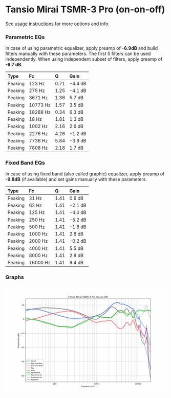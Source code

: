 # Tansio Mirai TSMR-3 Pro (on-on-off)
See [usage instructions](https://github.com/jaakkopasanen/AutoEq#usage) for more options and info.

### Parametric EQs
In case of using parametric equalizer, apply preamp of **-6.9dB** and build filters manually
with these parameters. The first 5 filters can be used independently.
When using independent subset of filters, apply preamp of **-6.7 dB**.

| Type    | Fc       |    Q | Gain    |
|:--------|:---------|:-----|:--------|
| Peaking | 123 Hz   | 0.71 | -4.4 dB |
| Peaking | 275 Hz   | 1.25 | -4.1 dB |
| Peaking | 3671 Hz  | 1.36 | 5.7 dB  |
| Peaking | 10773 Hz | 1.57 | 3.5 dB  |
| Peaking | 18288 Hz | 0.34 | 6.3 dB  |
| Peaking | 18 Hz    | 1.81 | 1.3 dB  |
| Peaking | 1002 Hz  | 2.16 | 2.6 dB  |
| Peaking | 2276 Hz  | 4.26 | -1.2 dB |
| Peaking | 7736 Hz  | 5.84 | -3.9 dB |
| Peaking | 7808 Hz  | 2.18 | 1.7 dB  |

### Fixed Band EQs
In case of using fixed band (also called graphic) equalizer, apply preamp of **-9.8dB**
(if available) and set gains manually with these parameters.

| Type    | Fc       |    Q | Gain    |
|:--------|:---------|:-----|:--------|
| Peaking | 31 Hz    | 1.41 | 0.6 dB  |
| Peaking | 62 Hz    | 1.41 | -2.1 dB |
| Peaking | 125 Hz   | 1.41 | -4.0 dB |
| Peaking | 250 Hz   | 1.41 | -5.2 dB |
| Peaking | 500 Hz   | 1.41 | -1.8 dB |
| Peaking | 1000 Hz  | 1.41 | 2.8 dB  |
| Peaking | 2000 Hz  | 1.41 | -0.2 dB |
| Peaking | 4000 Hz  | 1.41 | 5.5 dB  |
| Peaking | 8000 Hz  | 1.41 | 2.9 dB  |
| Peaking | 16000 Hz | 1.41 | 9.4 dB  |

### Graphs
![](./Tansio%20Mirai%20TSMR-3%20Pro%20(on-on-off).png)
